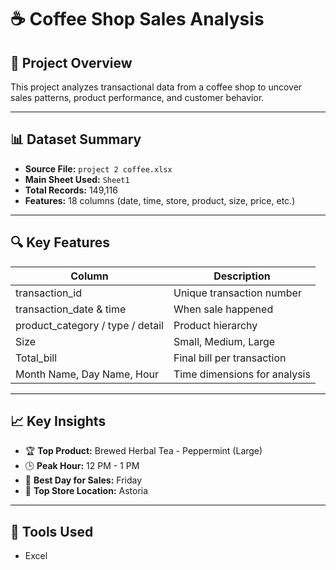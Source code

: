 # ☕ Coffee Shop Sales Analysis

## 📂 Project Overview
This project analyzes transactional data from a coffee shop to uncover sales patterns, product performance, and customer behavior.

---

## 📊 Dataset Summary

- **Source File:** `project 2 coffee.xlsx`
- **Main Sheet Used:** `Sheet1`
- **Total Records:** 149,116
- **Features:** 18 columns (date, time, store, product, size, price, etc.)

---

## 🔍 Key Features

| Column | Description |
|--------|-------------|
| transaction_id | Unique transaction number |
| transaction_date & time | When sale happened |
| product_category / type / detail | Product hierarchy |
| Size | Small, Medium, Large |
| Total_bill | Final bill per transaction |
| Month Name, Day Name, Hour | Time dimensions for analysis |

---

## 📈 Key Insights

- 🏆 **Top Product:** Brewed Herbal Tea - Peppermint (Large)
- 🕒 **Peak Hour:** 12 PM - 1 PM
- 📅 **Best Day for Sales:** Friday
- 📍 **Top Store Location:** Astoria

---

## 🧰 Tools Used
- Excel
